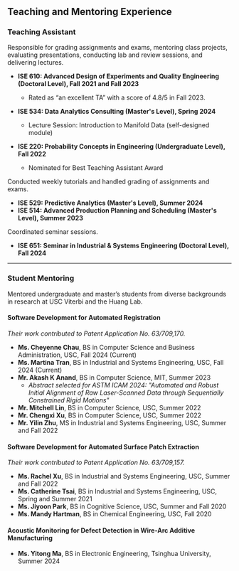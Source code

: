 <h1 id="teaching"></h1>

<h2>
  Teaching and Mentoring Experience
</h2>


### Teaching Assistant

Responsible for grading assignments and exams, mentoring class projects, evaluating presentations, conducting lab and review sessions, and delivering lectures.

- **ISE 610: Advanced Design of Experiments and Quality Engineering (Doctoral Level), Fall 2021 and Fall 2023**
  - Rated as “an excellent TA” with a score of 4.8/5 in Fall 2023.

- **ISE 534: Data Analytics Consulting (Master's Level), Spring 2024**
  - Lecture Session: Introduction to Manifold Data (self-designed module)

- **ISE 220: Probability Concepts in Engineering (Undergraduate Level), Fall 2022**
  - Nominated for Best Teaching Assistant Award

Conducted weekly tutorials and handled grading of assignments and exams.

- **ISE 529: Predictive Analytics (Master's Level), Summer 2024**
- **ISE 514: Advanced Production Planning and Scheduling (Master's Level), Summer 2023**

Coordinated seminar sessions.

- **ISE 651: Seminar in Industrial & Systems Engineering (Doctoral Level), Fall 2024**

---

### Student Mentoring

Mentored undergraduate and master’s students from diverse backgrounds in research at USC Viterbi and the Huang Lab.

#### Software Development for Automated Registration
*Their work contributed to Patent Application No. 63/709,170.*

- **Ms. Cheyenne Chau**, BS in Computer Science and Business Administration, USC, Fall 2024 (Current)
- **Ms. Martina Tran**, BS in Industrial and Systems Engineering, USC, Fall 2024 (Current)
- **Mr. Akash K Anand**, BS in Computer Science, MIT, Summer 2023
  - *Abstract selected for ASTM ICAM 2024: "Automated and Robust Initial Alignment of Raw Laser-Scanned Data through Sequentially Constrained Rigid Motions"*
- **Mr. Mitchell Lin**, BS in Computer Science, USC, Summer 2022
- **Mr. Chengxi Xu**, BS in Computer Science, USC, Summer 2022
- **Mr. Yilin Zhu**, MS in Industrial and Systems Engineering, USC, Summer and Fall 2022

#### Software Development for Automated Surface Patch Extraction
*Their work contributed to Patent Application No. 63/709,157.*

- **Ms. Rachel Xu**, BS in Industrial and Systems Engineering, USC, Summer and Fall 2022
- **Ms. Catherine Tsai**, BS in Industrial and Systems Engineering, USC, Spring and Summer 2021
- **Ms. Jiyoon Park**, BS in Cognitive Science, USC, Summer and Fall 2020
- **Ms. Mandy Hartman**, BS in Chemical Engineering, USC, Fall 2020

#### Acoustic Monitoring for Defect Detection in Wire-Arc Additive Manufacturing
- **Ms. Yitong Ma**, BS in Electronic Engineering, Tsinghua University, Summer 2024
